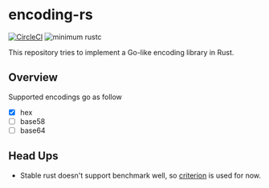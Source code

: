 # encoding-rs

[![CircleCI](https://circleci.com/gh/sammyne/encoding-rs.svg?style=svg)](https://circleci.com/gh/sammyne/encoding-rs)
![minimum rustc](https://img.shields.io/badge/rustc-1.42%2B-blue)

This repository tries to implement a Go-like encoding library in Rust.

## Overview 

Supported encodings go as follow 

- [x] hex
- [ ] base58
- [ ] base64

## Head Ups
- Stable rust doesn't support benchmark well, so [criterion](https://crates.io/crates/criterion) is used for now.
